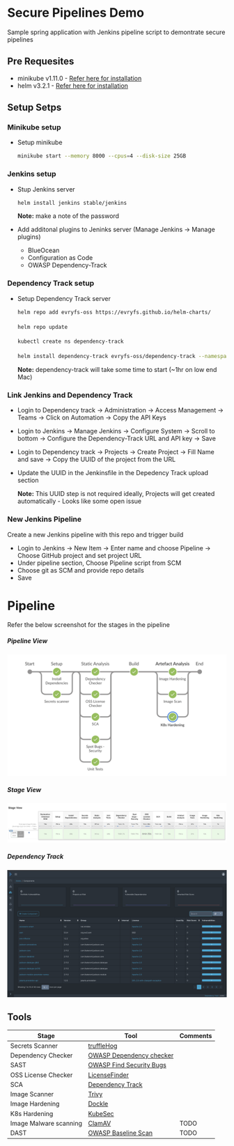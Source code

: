 # Secure Pipelines Demo

Sample spring application with Jenkins pipeline script to demontrate secure pipelines

## Pre Requesites

- minikube v1.11.0 - [Refer here for installation](https://kubernetes.io/docs/tasks/tools/install-minikube/)
- helm v3.2.1 - [Refer here for installation](https://helm.sh/docs/intro/install/)

## Setup Setps

### Minikube setup

- Setup minikube
  ```bash
  minikube start --memory 8000 --cpus=4 --disk-size 25GB
  ```

### Jenkins setup

- Stup Jenkins server

  ```bash
  helm install jenkins stable/jenkins
  ```

  **Note:** make a note of the password

- Add additonal plugins to Jeninks server (Manage Jenkins -> Manage plugins)

  - BlueOcean
  - Configuration as Code
  - OWASP Dependency-Track

### Dependency Track setup

- Setup Dependency Track server

  ```bash
  helm repo add evryfs-oss https://evryfs.github.io/helm-charts/

  helm repo update

  kubectl create ns dependency-track

  helm install dependency-track evryfs-oss/dependency-track --namespace dependency-track
  ```

  **Note:** dependency-track will take some time to start (~1hr on low end Mac)

### Link Jenkins and Dependency Track

- Login to Dependency track -> Administration -> Access Management -> Teams -> Click on Automation -> Copy the API Keys

- Login to Jenkins -> Manage Jenkins -> Configure System -> Scroll to bottom -> Configure the Dependency-Track URL and API key -> Save

- Login to Dependency track -> Projects -> Create Project -> Fill Name and save -> Copy the UUID of the project from the URL

- Update the UUID in the Jenkinsfile in the Depedency Track upload section

  **Note:** This UUID step is not required ideally, Projects will get created automatically - Looks like some open issue

### New Jenkins Pipeline

Create a new Jenkins pipeline with this repo and trigger build

- Login to Jenkins -> New Item -> Enter name and choose Pipeline -> Choose GitHub project and set project URL
- Under pipeline section, Choose Pipeline script from SCM
- Choose git as SCM and provide repo details
- Save

# Pipeline

Refer the below screenshot for the stages in the pipeline

##### Pipeline View

![Pipeline View](imgs/Secure_Pipeline_1.png)

##### Stage View

![Stage View](imgs/Secure_Pipeline_2.png)

##### Dependency Track

![Dependency Track View](imgs/Dependency_Track.png)

## Tools

| Stage                  | Tool                                                                      | Comments |
| ---------------------- | ------------------------------------------------------------------------- | -------- |
| Secrets Scanner        | [truffleHog](https://github.com/dxa4481/truffleHog)                       |          |
| Dependency Checker     | [OWASP Dependency checker](https://jeremylong.github.io/DependencyCheck/) |          |
| SAST                   | [OWASP Find Security Bugs](https://find-sec-bugs.github.io/)              |          |
| OSS License Checker    | [LicenseFinder](https://github.com/pivotal/LicenseFinder)                 |          |
| SCA                    | [Dependency Track](https://dependencytrack.org/)                          |          |
| Image Scanner          | [Trivy](https://github.com/aquasecurity/trivy)                            |          |
| Image Hardening        | [Dockle](https://github.com/goodwithtech/dockle)                          |          |
| K8s Hardening          | [KubeSec](https://kubesec.io/)                                            |          |
| Image Malware scanning | [ClamAV](https://github.com/openbridge/clamav)                            | TODO     |
| DAST                   | [OWASP Baseline Scan](https://www.zaproxy.org/docs/docker/baseline-scan/) | TODO     |
